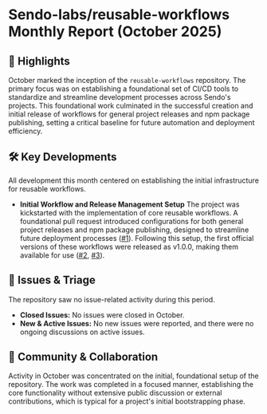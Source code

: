 # Sendo-labs/reusable-workflows Monthly Report (October 2025)

## 🚀 Highlights
October marked the inception of the `reusable-workflows` repository. The primary focus was on establishing a foundational set of CI/CD tools to standardize and streamline development processes across Sendo's projects. This foundational work culminated in the successful creation and initial release of workflows for general project releases and npm package publishing, setting a critical baseline for future automation and deployment efficiency.

## 🛠️ Key Developments
All development this month centered on establishing the initial infrastructure for reusable workflows.

-   **Initial Workflow and Release Management Setup**
    The project was kickstarted with the implementation of core reusable workflows. A foundational pull request introduced configurations for both general project releases and npm package publishing, designed to streamline future deployment processes ([#1](https://github.com/Sendo-labs/reusable-workflows/pull/1)). Following this setup, the first official versions of these workflows were released as v1.0.0, making them available for use ([#2](https://github.com/Sendo-labs/reusable-workflows/pull/2), [#3](https://github.com/Sendo-labs/reusable-workflows/pull/3)).

## 🐛 Issues & Triage
The repository saw no issue-related activity during this period.

-   **Closed Issues:** No issues were closed in October.
-   **New & Active Issues:** No new issues were reported, and there were no ongoing discussions on active issues.

## 💬 Community & Collaboration
Activity in October was concentrated on the initial, foundational setup of the repository. The work was completed in a focused manner, establishing the core functionality without extensive public discussion or external contributions, which is typical for a project's initial bootstrapping phase.